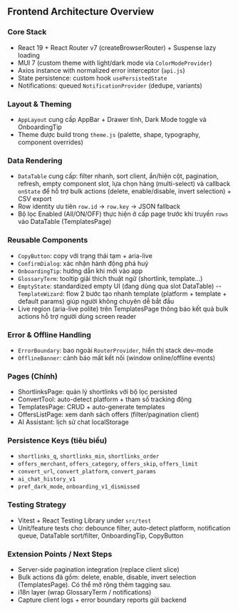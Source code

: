 ## Frontend Architecture Overview

### Core Stack
- React 19 + React Router v7 (createBrowserRouter) + Suspense lazy loading
- MUI 7 (custom theme with light/dark mode via `ColorModeProvider`)
- Axios instance with normalized error interceptor (`api.js`)
- State persistence: custom hook `usePersistedState`
- Notifications: queued `NotificationProvider` (dedupe, variants)

### Layout & Theming
- `AppLayout` cung cấp AppBar + Drawer tĩnh, Dark Mode toggle và OnboardingTip
- Theme được build trong `theme.js` (palette, shape, typography, component overrides)

### Data Rendering
- `DataTable` cung cấp: filter nhanh, sort client, ẩn/hiện cột, pagination, refresh, empty component slot, lựa chọn hàng (multi-select) và callback `onState` để hỗ trợ bulk actions (delete, enable/disable, invert selection) + CSV export
- Row identity ưu tiên `row.id` -> `row.key` -> JSON fallback
- Bộ lọc Enabled (All/ON/OFF) thực hiện ở cấp page trước khi truyền `rows` vào DataTable (TemplatesPage)

### Reusable Components
- `CopyButton`: copy với trạng thái tạm + aria-live
- `ConfirmDialog`: xác nhận hành động phá huỷ
- `OnboardingTip`: hướng dẫn khi mới vào app
- `GlossaryTerm`: tooltip giải thích thuật ngữ (shortlink, template...)
- `EmptyState`: standardized empty UI (đang dùng qua slot DataTable)
-- `TemplateWizard`: flow 2 bước tạo nhanh template (platform + template + default params) giúp người không chuyên dễ bắt đầu
- Live region (aria-live polite) trên TemplatesPage thông báo kết quả bulk actions hỗ trợ người dùng screen reader

### Error & Offline Handling
- `ErrorBoundary`: bao ngoài `RouterProvider`, hiển thị stack dev-mode
- `OfflineBanner`: cảnh báo mất kết nối (window online/offline events)

### Pages (Chính)
- ShortlinksPage: quản lý shortlinks với bộ lọc persisted
- ConvertTool: auto-detect platform + tham số tracking động
- TemplatesPage: CRUD + auto-generate templates
- OffersListPage: xem danh sách offers (filter/pagination client)
- AI Assistant: lịch sử chat localStorage

### Persistence Keys (tiêu biểu)
- `shortlinks_q`, `shortlinks_min`, `shortlinks_order`
- `offers_merchant`, `offers_category`, `offers_skip`, `offers_limit`
- `convert_url`, `convert_platform`, `convert_params`
- `ai_chat_history_v1`
- `pref_dark_mode`, `onboarding_v1_dismissed`

### Testing Strategy
- Vitest + React Testing Library under `src/test`
- Unit/feature tests cho: debounce filter, auto-detect platform, notification queue, DataTable sort/filter, OnboardingTip, CopyButton

### Extension Points / Next Steps
- Server-side pagination integration (replace client slice)
- Bulk actions đã gồm: delete, enable, disable, invert selection (TemplatesPage). Có thể mở rộng thêm tagging sau.
- i18n layer (wrap GlossaryTerm / notifications)
- Capture client logs + error boundary reports gửi backend
